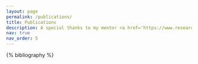 ```yaml
---
layout: page
permalink: /publications/
title: Publications
description: A special thanks to my mentor <a href='https://www.researchgate.net/profile/Simone-Bassis'>@Simone Bassis</a> for all the time we spent together and all the research opportunities he gave me.  
nav: true
nav_order: 5
---
```


<!-- _pages/publications.md -->
<div class="publications">

{% bibliography %}

</div>
